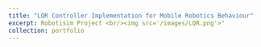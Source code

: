 ```yaml
---
title: "LQR Controller Implementation for Mobile Robotics Behaviour"
excerpt: Robotisim Project <br/><img src='/images/LQR.png'>"
collection: portfolio
---
```


